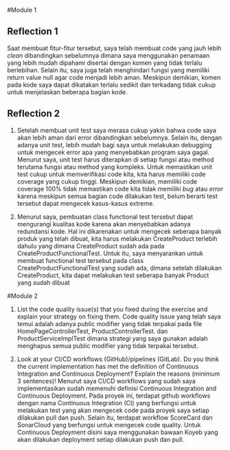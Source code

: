 #Module 1

## Reflection 1
Saat membuat fitur-fitur tersebut, saya telah membuat code yang jauh lebih _clean_ dibandingkan sebelumnya dimana saya menggunakan penamaan yang lebih mudah dipahami disertai dengan komen yang tidak terlalu berlebihan. Selain itu, saya juga telah menghindari fungsi yang memiliki return value null agar code menjadi lebih aman. Meskipun demikian, komen pada kode saya dapat dikatakan terlalu sedikit dan terkadang tidak cukup untuk menjelaskan beberapa bagian kode.

## Reflection 2
1. Setelah membuat unit test saya merasa cukup yakin bahwa code saya akan lebih aman dari error dibandingkan sebelumnya. Selain itu, dengan adanya unit test, lebih mudah bagi saya untuk melakukan debugging untuk mengecek error apa yang menyebabkan program saya gagal. Menurut saya, unit test harus diterapkan di setiap fungsi atau method terutama fungsi atau method yang kompleks. Untuk memastikan unit test cukup untuk memverifikasi code kita, kita harus memiliki code coverage yang cukup tinggi. Meskipun demikian, memiliki code coverage 100% tidak memastikan code kita tidak memiliki _bug_ atau _error_ karena meskipun semua bagian code dilakukan test, belum berarti test tersebut dapat mengecek kasus-kasus extreme.

2. Menurut saya, pembuatan class functional test tersebut dapat mengurangi kualitas kode karena akan menyebabkan adanya redundansi kode. Hal ini dikarenakan untuk mengecek seberapa banyak produk yang telah dibuat, kita harus melakukan CreateProduct terlebih dahulu yang dimana CreateProduct sudah ada pada CreateProductFunctionalTest. Untuk itu, saya menyarankan untuk membuat functional test tersebut pada class CreateProductFunctionalTest yang sudah ada, dimana setelah dilakukan CreateProduct, kita dapat melakukan test seberapa banyak Product yang sudah dibuat

#Module 2
1. List the code quality issue(s) that you fixed during the exercise and explain your strategy on fixing them.
   Code quality issue yang telah saya temui adalah adanya public modifier yang tidak terpakai pada file HomePageControllerTest, ProductControllerTest. dan ProductServiceImplTest dimana strategi yang     saya gunakan adalah menghapus semua public modifier yang tidak terpakai tersebut.

2. Look at your CI/CD workflows (GitHub)/pipelines (GitLab). Do you think the current implementation has met the definition of Continuous Integration and Continuous Deployment? Explain the reasons (minimum 3 sentences)!
  Menurut saya CI/CD workflows yang sudah saya implementasikan sudah memenuhi definisi Continuous Integration and Continuous Deployment. Pada proyek ini, terdapat github workflows dengan nama       Continuous Integration (CI) yang berfungsi untuk melakukan test yang akan mengecek code pada proyek saya setiap dilakukan pull dan push. Selain itu, terdapat workflow ScoreCard dan SonarCloud yang berfungsi untuk mengecek code quality. Untuk Continuous Deployment disini saya menggunakan bawaan Koyeb yang akan dilakukan deployment setiap dilakukan push dan pull.
